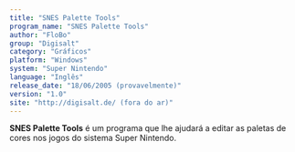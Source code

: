 ```yaml
---
title: "SNES Palette Tools"
program_name: "SNES Palette Tools"
author: "FloBo"
group: "Digisalt"
category: "Gráficos"
platform: "Windows"
system: "Super Nintendo"
language: "Inglês"
release_date: "18/06/2005 (provavelmente)"
version: "1.0"
site: "http://digisalt.de/ (fora do ar)"
---
```

<b>SNES Palette Tools</b> é um programa que lhe ajudará a editar as paletas de cores nos jogos do sistema Super Nintendo.
